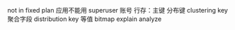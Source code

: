 not in 
fixed plan 
应用不能用 superuser 账号
行存：主键 分布键 clustering key
聚合字段 distribution  key
等值 bitmap
explain analyze 
